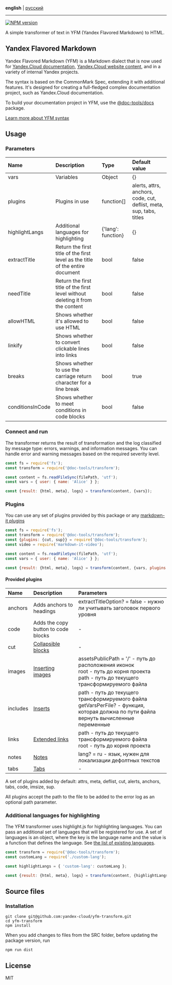 **english** | [русский](https://github.com/yandex-cloud/yfm-transform/blob/master/README.ru.md)
- - -

[![NPM version](https://img.shields.io/npm/v/@doc-tools/transform.svg?style=flat)](https://www.npmjs.org/package/@doc-tools/transform)

A simple transformer of text in YFM (Yandex Flavored Markdown) to HTML.

## Yandex Flavored Markdown

Yandex Flavored Markdown (YFM) is a Markdown dialect that is now used for
[Yandex.Cloud documentation](https://cloud.yandex.ru/docs), [Yandex.Cloud website content](https://cloud.yandex.ru), and in a variety of internal Yandex projects.

The syntax is based on the CommonMark Spec, extending it with additional features. It's designed for creating
a full-fledged complex documentation project, such as Yandex.Cloud documentation.

To build your documentation project in YFM, use the [@doc-tools/docs](https://www.npmjs.com/package/@doc-tools/docs) package.

[Learn more about YFM syntax](./DOCS.md)

## Usage

### Parameters

| Name | Description | Type | Default value |
| :--- | :--- | :--- | :--- |
| vars | Variables | Object | {} |
| plugins | Plugins in use | function[] | alerts, attrs, anchors, code, cut, deflist, meta, sup, tabs, titles |
| highlightLangs | Additional languages for highlighting | {'lang': function} | {} |
| extractTitle | Return the first title of the first level as the title of the entire document | bool | false |
| needTitle | Return the first title of the first level without deleting it from the content | bool | false |
| allowHTML | Shows whether it's allowed to use HTML | bool | false |
| linkify | Shows whether to convert clickable lines into links | bool | false |
| breaks | Shows whether to use the carriage return character for a line break | bool | true |
| conditionsInCode | Shows whether to meet conditions in code blocks | bool | false |

### Connect and run

The transformer returns the result of transformation and the log classified by message type: errors, warnings, and information messages.
You can handle error and warning messages based on the required severity level.

```js
const fs = require('fs');
const transform = require('@doc-tools/transform');

const content = fs.readFileSync(filePath, 'utf');
const vars = { user: { name: 'Alice' } };

const {result: {html, meta}, logs} = transform(content, {vars});
```

### Plugins

You can use any set of plugins provided by this package or any [markdown-it plugins](https://www.npmjs.com/search?q=keywords:markdown-it-plugin)

```js
const fs = require('fs');
const transform = require('@doc-tools/transform');
const {plugins: {cut, sup}} = require('@doc-tools/transform');
const video = require('markdown-it-video');

const content = fs.readFileSync(filePath, 'utf');
const vars = { user: { name: 'Alice' } };

const {result: {html, meta}, logs} = transform(content, {vars, plugins: [cut, sup, video]});
```

#### Provided plugins

| Name | Description | Parameters |
| :--- | :--- | :--- |
| anchors | Adds anchors to headings | extractTitleOption? = false - нужно ли учитывать заголовок первого уровня |
| code | Adds the copy button to code blocks | - |
| cut | [Collapsible blocks](./DOCS.md#cutes) | - |
| images | [Inserting images](./DOCS.md#images) | assetsPublicPath = '/' - путь до расположения иконок<br>root - путь до корня проекта<br>path - путь до текущего трансформируемого файла |
| includes | [Inserts](./DOCS.md#includes) | path - путь до текущего трансформируемого файла<br>getVarsPerFile? - функция, которая должна по пути файла вернуть вычисленные переменные |
| links | [Extended links](./DOCS.md#links) | path - путь до текущего трансформируемого файла<br>root - путь до корня проекта |
| notes | [Notes](./DOCS.md#notes) | lang? = ru - язык, нужен для локализации дефолтных текстов |
| tabs | [Tabs](./DOCS.md#tabs) | - |

A set of plugins added by default: attrs, meta, deflist, cut, alerts, anchors, tabs, code, imsize, sup.

All plugins accept the path to the file to be added to the error log as an optional path parameter.

### Additional languages for highlighting

The YFM transformer uses highlight.js for highlighting languages. You can pass an additional set of languages
that will be registered for use. A set of languages is an object, where the key is the language name
and the value is a function that defines the language. See [the list of existing languages](https://github.com/highlightjs/highlight.js/tree/master/src/languages).

```js
const transform = require('@doc-tools/transform');
const customLang = require('./custom-lang');

const highlightLangs = { 'custom-lang': customLang };

const {result: {html, meta}, logs} = transform(content, {highlightLangs});
```

## Source files

### Installation

```shell script
git clone git@github.com:yandex-cloud/yfm-transform.git
cd yfm-transform
npm install
```

When you add changes to files from the SRC folder, before updating the package version, run

```shell script
npm run dist
```

## License

MIT
